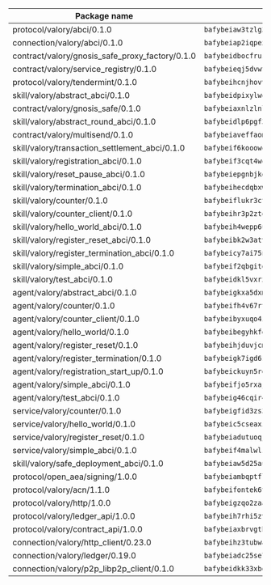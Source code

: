 | Package name                                                  | Package hash                                                  |
| ------------------------------------------------------------- | ------------------------------------------------------------- |
| protocol/valory/abci/0.1.0                                    | `bafybeiaw3tzlg3rkvnn5fcufblktmfwngmxugn4yo7pyjp76zz6aqtqcay` |
| connection/valory/abci/0.1.0                                  | `bafybeiap2iqpexya667merizj6h75267zurbbxhzcijrxu6hdt2wmkrhai` |
| contract/valory/gnosis_safe_proxy_factory/0.1.0               | `bafybeidbocfrust66bagafrzqiniyv2p7kp3i5tgpuiepmuztsnjin2qpe` |
| contract/valory/service_registry/0.1.0                        | `bafybeieqj5dvwttrxigie6kffbhysfjimapbp7zhsgojyukxsjns2dtkny` |
| protocol/valory/tendermint/0.1.0                              | `bafybeihcnjhovvyyfbkuw5sjyfx2lfd4soeocfqzxz54g67333m6nk5gxq` |
| skill/valory/abstract_abci/0.1.0                              | `bafybeidpixylwoisuciygaqnerwfk4wnbropwc2ghvtlmqusqxe6pyz5iu` |
| contract/valory/gnosis_safe/0.1.0                             | `bafybeiaxnlzlnlb34ud6wrsm2el477xnubhpe36gh4pcvmvurfz2uafbve` |
| skill/valory/abstract_round_abci/0.1.0                        | `bafybeidlp6pgf3axajrjtnbxnuhx6ytc5idxwxax2jpjoqdmcxmimorycy` |
| contract/valory/multisend/0.1.0                               | `bafybeiaveffaomsnmsc5hx62o77u7ilma6eipox7m5lrwa56737ektva3i` |
| skill/valory/transaction_settlement_abci/0.1.0                | `bafybeif6kooowoqwndfc44juu4aoiig6k6772xswl77aojrsea5g5gvf7y` |
| skill/valory/registration_abci/0.1.0                          | `bafybeif3cqt4wo2qfwijbumjei7k4m2bbka6qqnmyqykujnzd5wzsg7jxy` |
| skill/valory/reset_pause_abci/0.1.0                           | `bafybeiepgnbjkdaihupcny6zkhqusbsctiveki37wwbujodaovv6rk5oeq` |
| skill/valory/termination_abci/0.1.0                           | `bafybeihecdqbxwfxukhassidbk4iafbitufbipdtjnu7qvrabt4y3r3pke` |
| skill/valory/counter/0.1.0                                    | `bafybeiflukr3ctanj5sqpvzxtejpk3sbuffmkam2enmle5rqx2huuu4jdy` |
| skill/valory/counter_client/0.1.0                             | `bafybeihr3p2ztqpbgzuo4xi7gwq4hjcc3khibirritnxkajaugshlzxjke` |
| skill/valory/hello_world_abci/0.1.0                           | `bafybeih4wepp6uz72cdkud6fb7nnhygsjevz4yilf6qqapjtdchtaollwu` |
| skill/valory/register_reset_abci/0.1.0                        | `bafybeibk2w3atvv7bshwtxjeovoox77iankogeoksmrjmoi3p66c6gmq3a` |
| skill/valory/register_termination_abci/0.1.0                  | `bafybeicy7ai75n2kvski5z7ogj2egyqaknngtnh4noj4kxdt4i3nwoqgvu` |
| skill/valory/simple_abci/0.1.0                                | `bafybeif2qbgitdibnxmc4wa64fib6seta3s5xz26or4d4crnut6zdf4slq` |
| skill/valory/test_abci/0.1.0                                  | `bafybeidkl5vxrxs3esyewqnq73dpv3foqgbd6zleitv37lxsx6lqad7bta` |
| agent/valory/abstract_abci/0.1.0                              | `bafybeigkxa5dxmjqrfhrpxewlgquphqpxlonwknpgcuxdrpva2gaen5g7i` |
| agent/valory/counter/0.1.0                                    | `bafybeifh4v67rt23jh5uyqajqvc7tzxsy7utelf7arux6zhphnv6hjynza` |
| agent/valory/counter_client/0.1.0                             | `bafybeibyxuqo4itomksd6wvr3loblr2ba4jxa4x3wvtgr3rofpl5xueaaa` |
| agent/valory/hello_world/0.1.0                                | `bafybeibegyhkfddf7vchzcekfjsw723vk74v55zzxbij6bx2r6uwmxvtuu` |
| agent/valory/register_reset/0.1.0                             | `bafybeihjduvjcmqree2rwvfzvx5u4fi4hvchvepwtakgo323gnwgjgeldu` |
| agent/valory/register_termination/0.1.0                       | `bafybeigk7igd6slbdqkzll4af2vke5ovvzp6tih6ccsmkebkwk43j6iluy` |
| agent/valory/registration_start_up/0.1.0                      | `bafybeickuyn5rgjko3k76jviadfcqbrzalnc3r6mhvqevc7oxjol6r22pa` |
| agent/valory/simple_abci/0.1.0                                | `bafybeifjo5rxaj3qucfknsv7oelu7sg7uyk66gyh27ehav3gijh3ghqln4` |
| agent/valory/test_abci/0.1.0                                  | `bafybeig46cqir4e5p5pxavalg5hmwrusm3daecsm45muwnz5l7o42cnope` |
| service/valory/counter/0.1.0                                  | `bafybeigfid3zs3mctvxy7ztxbndz2is542oxcz2hznh4lfvtqimov4dhlu` |
| service/valory/hello_world/0.1.0                              | `bafybeic5cseaxikcs5x3a6ruep6lpj6jwbynxrsuvnva7hgpctravd6zua` |
| service/valory/register_reset/0.1.0                           | `bafybeiadutuoqjpku2nqrrr66pjq6pvgzrzr7vazbm5wnh7taw6wo2qi6a` |
| service/valory/simple_abci/0.1.0                              | `bafybeif4malwlz2ugzf3dhfh36fpj2lfxjtm4dads7c6lxrbzyusrfposi` |
| skill/valory/safe_deployment_abci/0.1.0                       | `bafybeiaw5d25au4vo6trvb2i3zugr754b5cvbf2ze3ygvuhdglmbwuah4i` |
| protocol/open_aea/signing/1.0.0                               | `bafybeiambqptflge33eemdhis2whik67hjplfnqwieoa6wblzlaf7vuo44` |
| protocol/valory/acn/1.1.0                                     | `bafybeifontek6tvaecatoauiule3j3id6xoktpjubvuqi3h2jkzqg7zh7a` |
| protocol/valory/http/1.0.0                                    | `bafybeigzqo2zaakcjtzzsm6dh4x73v72xg6ctk6muyp5uq5ueb7y34fbxy` |
| protocol/valory/ledger_api/1.0.0                              | `bafybeih7rhi5zvfvwakx5ifgxsz2cfipeecsh7bm3gnudjxtvhrygpcftq` |
| protocol/valory/contract_api/1.0.0                            | `bafybeiaxbrvgtbdrh4lslskuxyp4awyr4whcx3nqq5yrr6vimzsxg5dy64` |
| connection/valory/http_client/0.23.0                          | `bafybeihz3tubwado7j3wlivndzzuj3c6fdsp4ra5r3nqixn3ufawzo3wii` |
| connection/valory/ledger/0.19.0                               | `bafybeiadc25se7dgnn4mufztwpzdono4xsfs45qknzdqyi3gckn6ccuv44` |
| connection/valory/p2p_libp2p_client/0.1.0                     | `bafybeidkk33xbga54szmitk6uwsi3ef56hbbdbuasltqtiyki34hgfpnxa` |
